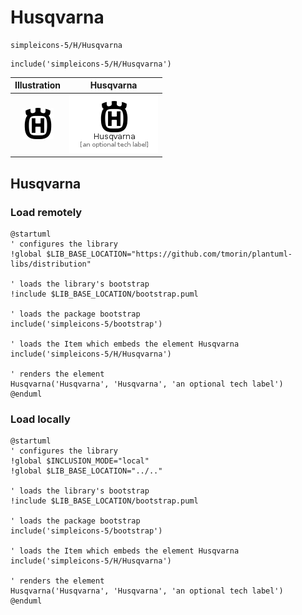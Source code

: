 # Husqvarna


```text
simpleicons-5/H/Husqvarna
```

```text
include('simpleicons-5/H/Husqvarna')
```



| Illustration | Husqvarna |
| :---: | :---: |
| ![illustration for Illustration](../../simpleicons-5/H/Husqvarna.png) | ![illustration for Husqvarna](../../simpleicons-5/H/Husqvarna.Local.png) |




## Husqvarna

### Load remotely
```plantuml
@startuml
' configures the library
!global $LIB_BASE_LOCATION="https://github.com/tmorin/plantuml-libs/distribution"

' loads the library's bootstrap
!include $LIB_BASE_LOCATION/bootstrap.puml

' loads the package bootstrap
include('simpleicons-5/bootstrap')

' loads the Item which embeds the element Husqvarna
include('simpleicons-5/H/Husqvarna')

' renders the element
Husqvarna('Husqvarna', 'Husqvarna', 'an optional tech label')
@enduml
```

### Load locally
```plantuml
@startuml
' configures the library
!global $INCLUSION_MODE="local"
!global $LIB_BASE_LOCATION="../.."

' loads the library's bootstrap
!include $LIB_BASE_LOCATION/bootstrap.puml

' loads the package bootstrap
include('simpleicons-5/bootstrap')

' loads the Item which embeds the element Husqvarna
include('simpleicons-5/H/Husqvarna')

' renders the element
Husqvarna('Husqvarna', 'Husqvarna', 'an optional tech label')
@enduml
```

